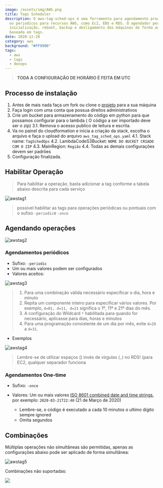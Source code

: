 ```yaml
---
image: /assets/img/AWS.png
title: Tags Scheduler
description: O aws-tag-sched-ops é uma ferramenta para agendamento programáticos
  ou periodicos para recursos AWS, como Ec2, EBS e RDS. O agendador permite a
  inicialização, reboot, backup e desligamento das máquinas de forma automática
  baseada em tags.
date: 2020-12-28
category: aws
background: "#FF9900"
tags:
  - aws
  - tags
  - devops
---
```

> **TODA A CONFIGURAÇÃO DE HORÁRIO É FEITA EM UTC**

## Processo de instalação

1. Antes de mais nada faça um fork ou clone o [projeto](https://github.com/sqlxpert/aws-tag-sched-ops) para a sua máquina
2. Faça login com uma conta que possua direitos administrativos
3. Crie um bucket para armazenamento do código em python para que possamos configurar para o lambda ( O código a ser importado deve ser o zip)
   3.1. Remova o acesso publico de leitura e escrita.
4. Va no painel do cloudformation e inicia a criação da stack, escolha o arquivo e faça o upload do arquivo `aws_tag_sched_ops.yaml`
   		4.1. Stack name: `TagSchedOps`
   4.2. LambdaCodeS3Bucket: `NOME DO BUCKET CRIADO COM O ZIP`
   4.3. MainRegion: `Região`
   4.4. Todas as demais configurações devem ser padrões
5. Configuração finalizada.

## Habilitar Operação

> Para habilitar a operação, basta adicionar a tag conforme a tabela abaixo descrita para cada serviço

![awstag1](/assets/img/awstag1.png)

>  possível habilitar as tags para operações periódicas ou pontuais com o sufixo `-periodic`e `-once`

## Agendando operações

![awstag2](/assets/img/awstag2.png)

### Agendamentos periódicos

* Sufixo: `-periodic`
* Um ou mais valores podem ser configurados
* Valores aceitos:

![awstag3](/assets/img/awstag3.png)

> 1. Para uma combinação válida necessário especificar o dia, hora e minuto
> 2. Repita um componente inteiro para especificar vários valores. Por exemplo, `d=01, d=11, d=21` significa o 1º, 11º e 21º dias do mês.
> 3. A configuração do Wildcard `*`  habilitada para quando for necessário, aplicasse para dias, horas e minutos
> 4. Para uma programação consistente de um dia por mês, evite `d=29` a `d=31`.

* Exemplos

![awstag4](/assets/img/awstag4.png)

> Lembre-se de utilizar espaços () invés de virgulas (`,`) no RDS! (para EC2, qualquer separador funciona

### Agendamentos One-time

* Sufixo: `-once`
* Valores: Um ou mais valores [ISO 8601 combined date and time strings](https://en.wikipedia.org/wiki/ISO_8601#Combined_date_and_time_representations), por exemplo: `2020-03-21T22:40` (21 de Março de 2020)

  * Lembre-se, o código é executado a cada 10 minutos o ultimo digito  sempre ignored
  * Omita segundos

## Combinações

Múltiplas operações não simultâneas são permitidas, apenas as configurações abaixo pode ser aplicado de forma simultânea:

![awstag5](/assets/img/awstag5.png)

Combinações não suportadas:

![](/assets/img/awstag6.png)